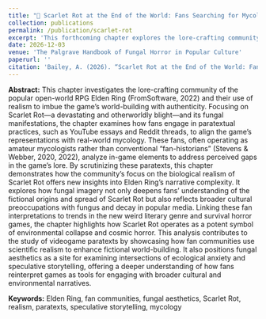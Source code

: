 ```yaml
---
title: "🍄 Scarlet Rot at the End of the World: Fans Searching for Mycological Authenticity within Elden Rings Cosmic Horror (forthcoming)"
collection: publications
permalink: /publication/scarlet-rot
excerpt: 'This forthcoming chapter explores the lore-crafting community of Elden Ring and their use of realism, particularly through amateur mycological analysis, to enhance the game’s world-building, focusing on the Scarlet Rot blight and its fungal manifestations. By examining fan-produced paratexts, it reveals how these interpretations reflect broader cultural anxieties about decay, environmental collapse, and cosmic horror.'
date: 2026-12-03
venue: 'The Palgrave Handbook of Fungal Horror in Popular Culture'
paperurl: ''
citation: 'Bailey, A. (2026). “Scarlet Rot at the End of the World: Fans Searching for Mycological Authenticity within Elden Rings Cosmic Horror.” In The Palgrave Handbook of Fungal Horror in Popular Culture. Edited by Katarina Gregersdotter and Berit Astrom. Palgrave Macmillan.'
---
```


<b>Abstract:</b> This chapter investigates the lore-crafting community of the popular open-world RPG Elden Ring (FromSoftware, 2022) and their use of realism to imbue the game’s world-building with authenticity. Focusing on Scarlet Rot—a devastating and otherworldly blight—and its fungal manifestations, the chapter examines how fans engage in paratextual practices, such as YouTube essays and Reddit threads, to align the game’s representations with real-world mycology. These fans, often operating as amateur mycologists rather than conventional “fan-historians” (Stevens & Webber, 2020, 2022), analyze in-game elements to address perceived gaps in the game’s lore. By scrutinizing these paratexts, this chapter demonstrates how the community’s focus on the biological realism of Scarlet Rot offers new insights into Elden Ring’s narrative complexity. It explores how fungal imagery not only deepens fans’ understanding of the fictional origins and spread of Scarlet Rot but also reflects broader cultural preoccupations with fungus and decay in popular media. Linking these fan interpretations to trends in the new weird literary genre and survival horror games, the chapter highlights how Scarlet Rot operates as a potent symbol of environmental collapse and cosmic horror. This analysis contributes to the study of videogame paratexts by showcasing how fan communities use scientific realism to enhance fictional world-building. It also positions fungal aesthetics as a site for examining intersections of ecological anxiety and speculative storytelling, offering a deeper understanding of how fans reinterpret games as tools for engaging with broader cultural and environmental narratives.


<b>Keywords:</b> Elden Ring, fan communities, fungal aesthetics, Scarlet Rot, realism, paratexts, speculative storytelling, mycology

